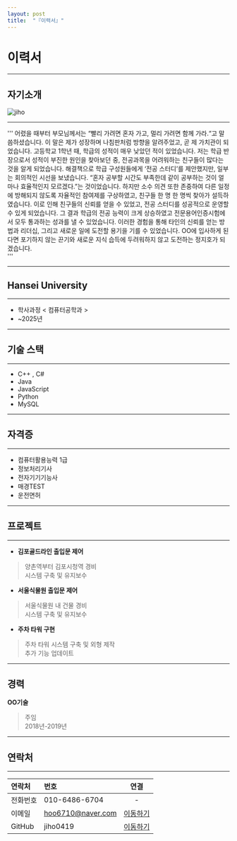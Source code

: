 ```yaml
---
layout: post
title:  "『이력서』"
---
```

# 이력서
<!-- Heading -->
<!-- Bullet list -->
<!-- Text attrivutes -->
<!-- Image -->
<!-- Link -->
<!-- Code -->
<!-- Click list -->
***




## 자기소개
![jiho](https://user-images.githubusercontent.com/127321491/226171178-bde24ccf-96aa-4eea-bc0f-1da226b0e7e1.jpg)




***



'''
어렸을 때부터 부모님께서는 “빨리 가려면 혼자 가고, 멀리 가려면 함께 가라.“고 말씀하셨습니다. 이 말은 제가 성장하며 나침판처럼 방향을 알려주었고, 곧 제 가치관이 되었습니다. 고등학교 1학년 때, 학급의 성적이 매우 낮았던 적이 있었습니다. 저는 학급 반장으로서 성적이 부진한 원인을 찾아보던 중, 전공과목을 어려워하는 친구들이 많다는 것을 알게 되었습니다. 해결책으로 학급 구성원들에게 ‘전공 스터디’를 제안했지만, 일부는 회의적인 시선을 보냈습니다. “혼자 공부할 시간도 부족한데 같이 공부하는 것이 얼마나 효율적인지 모르겠다.”는 것이었습니다. 하지만 소수 의견 또한 존중하여 다른 일정에 방해되지 않도록 자율적인 참여제를 구상하였고, 친구들 한 명 한 명씩 찾아가 설득하였습니다. 이로 인해 친구들의 신뢰를 얻을 수 있었고, 전공 스터디를 성공적으로 운영할 수 있게 되었습니다. 그 결과 학급의 전공 능력이 크게 상승하였고 전문용어인증시험에서 모두 통과하는 성과를 낼 수 있었습니다. 이러한 경험을 통해 타인의 신뢰를 얻는 방법과 리더십, 그리고 새로운 일에 도전할 용기을 기를 수 있었습니다. OO에 입사하게 된다면 포기하지 않는 끈기와 새로운 지식 습득에 두려워하지 않고 도전하는 정지호가 되겠습니다.     
'''


***




## Hansei University




***




- 학사과정  <  컴퓨터공학과  >
- ~2025년




***




## 기술 스택




***




* C++ , C#
* Java
* JavaScript
* Python
* MySQL





***





## 자격증





***



* 컴퓨터활용능력 1급
* 정보처리기사
* 전자기기기능사
* 매경TEST
* 운전면허



***




## 프로젝트



***




- **김포골드라인 출입문 제어**
> 양촌역부터 김포시청역 경비       
> 시스템 구축 및 유지보수      

- **서울식물원 출입문 제어**
> 서울식물원 내 건물 경비     
> 시스템 구축 및 유지보수     

- **주차 타워 구현**
> 주차 타워 시스템 구축 및 외형 제작  
> 추가 기능 업데이트


***





## 경력
**OO기술**
> 주임      
> 2018년-2019년




***




## 연락처




***




|연락처|번호|연결|
|:---|:---|:---:|
|전화번호|010-6486-6704|  -  |
|이메일|hoo6710@naver.com|[이동하기](https://www.naver.com/)|
|GitHub|jiho0419|[이동하기](https://jiho0419.github.io/)|
